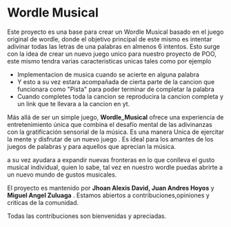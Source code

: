# Wordle Musical 

Este proyecto es una base para crear un Wordle Musical basado en el juego original de wordle, donde el objetivo principal de este mismo es intentar adivinar todas las letras de una palabras en almenos 6 intentos.
Esto surge con la idea de crear un nuevo juego unico para nuestro proyecto de POO, este mismo tendra varias caracteristicas unicas
tales como por ejemplo
* Implementacion de musica cuando se acierte en alguna palabra
* Y esto a su vez estara acompañada de cierta parte de la cancion que funcionara como "Pista" para poder terminar de completar la palabra
* Cuando completes toda la cancion se reproducira la cancion completa y un link que te llevara a la cancion en yt.





Más allá de ser un simple juego, **Wordle_Musical** ofrece una experiencia de entretenimiento única que combina el desafío mental de las adivinanzas con la gratificación sensorial de la música. 
Es una manera Unica de ejercitar la mente y disfrutar de un nuevo juego . Es ideal para los amantes de los juegos de palabras y para aquellos que aprecian la música.

a su vez ayudara a expandir nuevas fronteras en lo que conlleva el gusto musical individual, quien lo sabe, tal vez en nuestro wordle puedas abrirte  a un nuevo mundo de gustos musicales.


El proyecto es mantenido por **Jhoan Alexis David, Juan Andres Hoyos** y **Miguel Angel Zuluaga** . Estamos abiertos a contribuciones,opiniones y criticas de la comunidad.  

Todas las contribuciones son bienvenidas y apreciadas.

